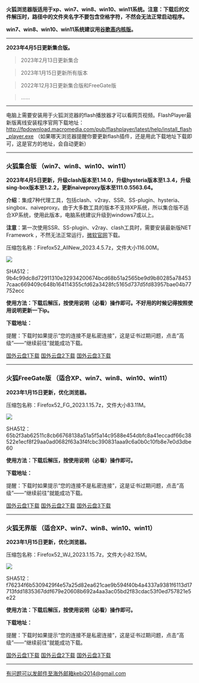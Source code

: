 **火狐浏览器版适用于xp、win7、win8、win10、win11系统。注意：下载后的文件解压时，路径中的文件夹名字不要包含空格字符，不然会无法正常启动程序。**

**win7、win8、win10、win11系统建议用[谷歌高内核版](https://github.com/Alvin9999/new-pac/wiki/%E9%AB%98%E5%86%85%E6%A0%B8%E7%89%88)。**

***

**2023年4月5日更新集合版。**

> 2023年2月13日更新集合

> 2023年1月15日更新所有版本

> 2022年12月3日更新集合版和FreeGate版

> ......

***

电脑上需要安装用于火狐浏览器的flash播放器才可以看网页视频。FlashPlayer最新版离线安装程序官网下载地址：
http://fpdownload.macromedia.com/pub/flashplayer/latest/help/install_flash_player.exe （如果哪天浏览器提醒你要更新flash插件，还是用此下载地址下载即可，这是官方的地址，会自动更新）

***

### 火狐集合版 （win7、win8、win10、win11）

**2023年4月5日更新，升级clash版本至1.14.0，升级hysteria版本至1.3.4，升级sing-box版本至1.2.2，更新naiveproxy版本至111.0.5563.64。**

**介绍**：集成7种代理工具，包括clash、v2ray、SSR、SS-plugin、hysteria、singbox、naiveproxy。由于大多数工具的版本不支持XP系统，所以集合版不适合XP系统，使用此版本，电脑系统建议升级到windows7或以上。

**注意**：第一次使用SSR、SS-plugin、v2ray、clash工具时，需要安装最新版NET Framework ，不然无法正常运行，[微软官网](https://dotnet.microsoft.com/zh-cn/download/dotnet-framework/net48)下载。

压缩包名称：Firefox52_AllNew_2023.4.5.7z，文件大小116.00M。

![](https://fastly.jsdelivr.net/gh/Alvin9999/pac2/softimag/firefox2.13.png)

SHA512：9b4c99dc8d72911310e32934200674bcd68b51a2565be9d9b80285a784537caac669409c648b164114355cfd62a3428fc5165d737d5fd83957bae04b77752ecc

**使用方法：下载后解压，按使用说明（必看）操作即可。不好用的时候记得按照使用说明更新一下ip。**

**下载地址：**

提醒：下载时如果提示“您的连接不是私密连接”，这是证书过期问题，点击“高级”——“继续前往”就能成功下载。

[国外云盘1下载](https://d2.freessr2.xyz/Firefox52_AllNew_2023.4.5.7z) 
[国外云盘2下载](https://d.ssrfree4.xyz/Firefox52_AllNew_2023.4.5.7z) 
[国外云盘3下载](https://free.zhujicn2.net/Firefox52_AllNew_2023.4.5.7z) 


***

### 火狐FreeGate版 （适合XP、win7、win8、win10、win11）

**2023年1月15日更新，优化浏览器。**

压缩包名称：Firefox52_FG_2023.1.15.7z，文件大小83.11M。

![](https://fastly.jsdelivr.net/gh/Alvin9999/pac2/softimag/firefox11282.PNG)

SHA512：65b2f3ab62511c8cb66768138a51a5f5a14c9588e454dbfc8a41eccadf66c38522e1ecf8f29aa0ad0682f63a3f4fcbc390831aaa9c6a0b0c10fb8e7e0d3dbe60

**使用方法：下载后解压，按使用说明（必看）操作即可。**

**下载地址：**

提醒：下载时如果提示“您的连接不是私密连接”，这是证书过期问题，点击“高级”——“继续前往”就能成功下载。

[国外云盘1下载](https://d2.freessr2.xyz/Firefox52_FG_2023.1.15.7z) 
[国外云盘2下载](https://d.ssrfree4.xyz/Firefox52_FG_2023.1.15.7z) 
[国外云盘3下载](https://free.zhujicn2.net/Firefox52_FG_2023.1.15.7z) 


***

### 火狐无界版 （适合XP、win7、win8、win10、win11）

**2023年1月15日更新，优化浏览器。**

压缩包名称：Firefox52_WJ_2023.1.15.7z，文件大小82.15M。

![](https://fastly.jsdelivr.net/gh/Alvin9999/pac2/softimag/firefox11283.PNG)

SHA512：f76234f6b5309429f4e57a25d82ea621cae9b594f40b4a4337a9381f6113d17713fdd1835367ddf679e20608b692a4aa3ac05bd2f83cdac53f0ed757821e5e22

**使用方法：下载后解压，按使用说明（必看）操作即可。**

**下载地址：**

提醒：下载时如果提示“您的连接不是私密连接”，这是证书过期问题，点击“高级”——“继续前往”就能成功下载。

[国外云盘1下载](https://d2.freessr2.xyz/Firefox52_WJ_2023.1.15.7z) 
[国外云盘2下载](https://d.ssrfree4.xyz/Firefox52_WJ_2023.1.15.7z) 
[国外云盘3下载](https://free.zhujicn2.net/Firefox52_WJ_2023.1.15.7z) 

***

有问题可以发邮件至海外邮箱kebi2014@gmail.com